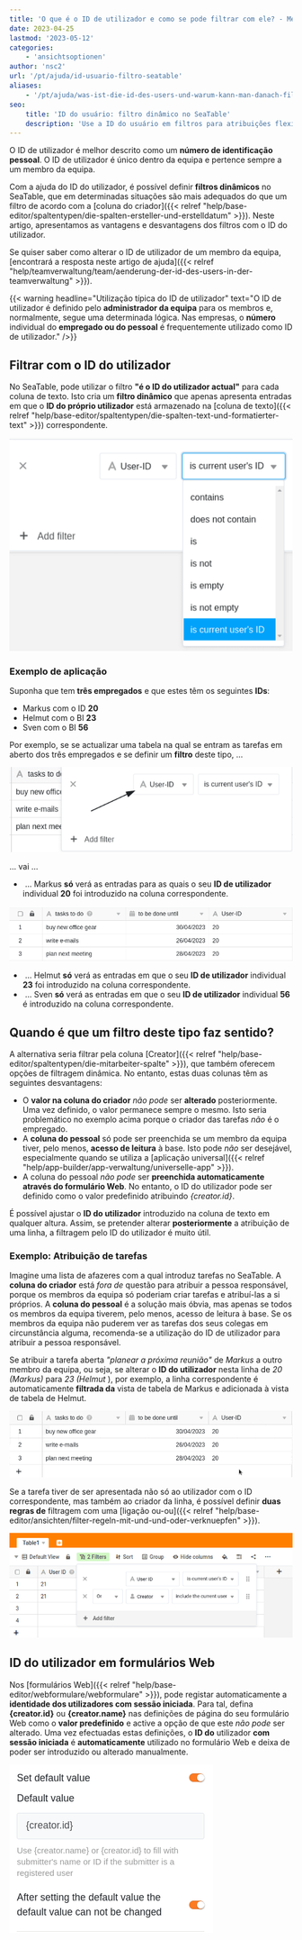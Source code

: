 ```yaml
---
title: 'O que é o ID de utilizador e como se pode filtrar com ele? - Mesa do mar'
date: 2023-04-25
lastmod: '2023-05-12'
categories:
    - 'ansichtsoptionen'
author: 'nsc2'
url: '/pt/ajuda/id-usuario-filtro-seatable'
aliases:
    - '/pt/ajuda/was-ist-die-id-des-users-und-warum-kann-man-danach-filtern'
seo:
    title: 'ID do usuário: filtro dinâmico no SeaTable'
    description: 'Use a ID do usuário em filtros para atribuições flexíveis e seguras de tarefas no SeaTable, além das colunas padrão.'
---
```


O ID de utilizador é melhor descrito como um **número de identificação pessoal**. O ID de utilizador é único dentro da equipa e pertence sempre a um membro da equipa.

Com a ajuda do ID do utilizador, é possível definir **filtros dinâmicos** no SeaTable, que em determinadas situações são mais adequados do que um filtro de acordo com a [coluna do criador]({{< relref "help/base-editor/spaltentypen/die-spalten-ersteller-und-erstelldatum" >}}). Neste artigo, apresentamos as vantagens e desvantagens dos filtros com o ID do utilizador.

Se quiser saber como alterar o ID de utilizador de um membro da equipa, [encontrará a resposta neste artigo de ajuda]({{< relref "help/teamverwaltung/team/aenderung-der-id-des-users-in-der-teamverwaltung" >}}).

{{< warning  headline="Utilização típica do ID de utilizador"  text="O ID de utilizador é definido pelo **administrador da equipa** para os membros e, normalmente, segue uma determinada lógica. Nas empresas, o **número** individual do **empregado ou do pessoal** é frequentemente utilizado como ID de utilizador." />}}

## Filtrar com o ID do utilizador

No SeaTable, pode utilizar o filtro **"é o ID do utilizador actual"** para cada coluna de texto. Isto cria um **filtro dinâmico** que apenas apresenta entradas em que o **ID do próprio utilizador** está armazenado na [coluna de texto]({{< relref "help/base-editor/spaltentypen/die-spalten-text-und-formatierter-text" >}}) correspondente.

![Exemplo de filtro por ID de utilizador](images/filter-user-ID-example-1.png)

### Exemplo de aplicação

Suponha que tem **três empregados** e que estes têm os seguintes **IDs**:

- Markus com o ID **20**
- Helmut com o BI **23**
- Sven com o BI **56**

Por exemplo, se se actualizar uma tabela na qual se entram as tarefas em aberto dos três empregados e se definir um **filtro** deste tipo, ...

![Filtro definido de acordo com o ID do utilizador no caso de utilização](images/filter-user-ID-in-the-example-case.png)

... vai ...

-  ... Markus **só** verá as entradas para as quais o seu **ID de utilizador** individual **20** foi introduzido na coluna correspondente.

![Visão de tabela de Markus no caso de utilização concreto](images/example-table-markus.png)

-  ... Helmut **só** verá as entradas em que o seu **ID de utilizador** individual **23** foi introduzido na coluna correspondente.
-  ... Sven **só** verá as entradas em que o seu **ID de utilizador** individual **56** é introduzido na coluna correspondente.

## Quando é que um filtro deste tipo faz sentido?

A alternativa seria filtrar pela coluna [Creator]({{< relref "help/base-editor/spaltentypen/die-mitarbeiter-spalte" >}}), que também oferecem opções de filtragem dinâmica. No entanto, estas duas colunas têm as seguintes desvantagens:

- O **valor na coluna do criador** _não pode_ ser **alterado** posteriormente. Uma vez definido, o valor permanece sempre o mesmo. Isto seria problemático no exemplo acima porque o criador das tarefas _não_ é o empregado.
- A **coluna do pessoal** só pode ser preenchida se um membro da equipa tiver, pelo menos, **acesso de leitura** à base. Isto pode _não_ ser desejável, especialmente quando se utiliza a [aplicação universal]({{< relref "help/app-builder/app-verwaltung/universelle-app" >}}).
- A coluna do pessoal _não pode_ ser **preenchida automaticamente através do formulário Web**. No entanto, o ID do utilizador pode ser definido como o valor predefinido atribuindo _{creator.id}_.

É possível ajustar o **ID do utilizador** introduzido na coluna de texto em qualquer altura. Assim, se pretender alterar **posteriormente** a atribuição de uma linha, a filtragem pelo ID do utilizador é muito útil.

### Exemplo: Atribuição de tarefas

Imagine uma lista de afazeres com a qual introduz tarefas no SeaTable. A **coluna do criador** está _fora de_ questão para atribuir a pessoa responsável, porque os membros da equipa só poderiam criar tarefas e atribuí-las a si próprios. A **coluna do pessoal** é a solução mais óbvia, mas apenas se todos os membros da equipa tiverem, pelo menos, acesso de leitura à base. Se os membros da equipa não puderem ver as tarefas dos seus colegas em circunstância alguma, recomenda-se a utilização do ID de utilizador para atribuir a pessoa responsável.

Se atribuir a tarefa aberta _"planear a próxima reunião"_ de _Markus_ a outro membro da equipa, ou seja, se alterar o **ID do utilizador** nesta linha de _20 (Markus)_ para _23 (Helmut_ ), por exemplo, a linha correspondente é automaticamente **filtrada da** vista de tabela de Markus e adicionada à vista de tabela de Helmut.

![Alteração subsequente do ID do utilizador e consequente remoção da entrada da tabela do empregado](images/record-gets-deleted-after-user-ID-was-changed.gif)

Se a tarefa tiver de ser apresentada não só ao utilizador com o ID correspondente, mas também ao criador da linha, é possível definir **duas regras de** filtragem com uma [ligação ou-ou]({{< relref "help/base-editor/ansichten/filter-regeln-mit-und-und-oder-verknuepfen" >}}).

![A alternativa: O filtro de acordo com a coluna Criador](images/filter-creator.png)

## ID do utilizador em formulários Web

Nos [formulários Web]({{< relref "help/base-editor/webformulare/webformulare" >}}), pode registar automaticamente a **identidade dos utilizadores com sessão iniciada**. Para tal, defina **{creator.id}** ou **{creator.name}** nas definições de página do seu formulário Web como o **valor predefinido** e active a opção de que este _não pode_ ser alterado. Uma vez efectuadas estas definições, o **ID do** utilizador **com sessão iniciada** é **automaticamente** utilizado no formulário Web e deixa de poder ser introduzido ou alterado manualmente.

![Definição do ID do utilizador como valor por defeito nos formulários Web](images/set-default-value-user-ID-in-webformulars.png)

